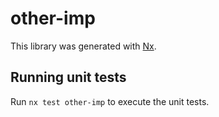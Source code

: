 # other-imp

This library was generated with [Nx](https://nx.dev).

## Running unit tests

Run `nx test other-imp` to execute the unit tests.
